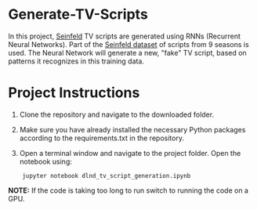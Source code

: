 # Generate-TV-Scripts


In this project, [Seinfeld](https://en.wikipedia.org/wiki/Seinfeld) TV scripts are generated using RNNs (Recurrent Neural Networks). Part of the [Seinfeld dataset](https://www.kaggle.com/thec03u5/seinfeld-chronicles#scripts.csv) of scripts from 9 seasons is used. The Neural Network will generate a new, "fake" TV script, based on patterns it recognizes in this training data.



# Project Instructions

1. Clone the repository and navigate to the downloaded folder.

2. Make sure you have already installed the necessary Python packages according to the requirements.txt in the repository.

3. Open a terminal window and navigate to the project folder. Open the notebook using:
```
	jupyter notebook dlnd_tv_script_generation.ipynb
```

**NOTE:** If the code is taking too long to run switch to running the code on a GPU.
